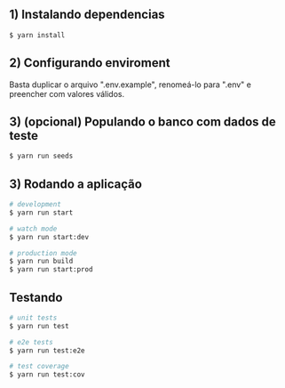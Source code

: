 ## 1) Instalando dependencias

```bash
$ yarn install
```

## 2) Configurando enviroment
Basta duplicar o arquivo ".env.example", renomeá-lo para ".env" e preencher com valores válidos.


## 3) (opcional) Populando o banco com dados de teste

```bash
$ yarn run seeds
```
## 3) Rodando a aplicação

```bash
# development
$ yarn run start

# watch mode
$ yarn run start:dev

# production mode
$ yarn run build
$ yarn run start:prod
```

## Testando

```bash
# unit tests
$ yarn run test

# e2e tests
$ yarn run test:e2e

# test coverage
$ yarn run test:cov
```